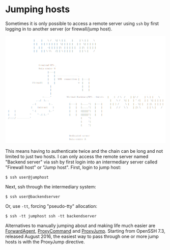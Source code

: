 # Jumping hosts

Sometimes it is only possible to access a remote server using `ssh` by first logging in to another server (or firewall/jump host). 

![SSH infra](../../assets/images/infra.png)

This means having to authenticate twice and the chain can be long and not limited to just two hosts. I can only access the remote server named "Backend server" via ssh by first login into an intermediary server called "Firewall host" or "Jump host". First, login to jump host:

    $ ssh user@jumphost

Next, ssh through the intermediary system:

    $ ssh user@backendserver

Or, use `-tt`, forcing "pseudo-tty" allocation:

    $ ssh -tt jumphost ssh -tt backendserver

Alternatives to manually jumping about and making life much easier are [ForwardAgent](ForwardAgent.md), [ProxyCommand](ProxyCommand.md) and [ProxyJump](ProxyJump.md). Starting from OpenSSH 7.3, released August 2016, the easiest way to pass through one or more jump hosts is with the ProxyJump directive.

